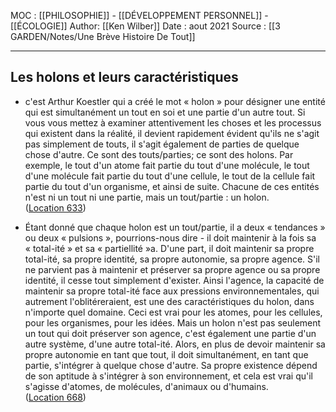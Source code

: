 MOC : [[PHILOSOPHIE]] - [[DÉVELOPPEMENT PERSONNEL]] - [[ÉCOLOGIE]]
Author: [[Ken Wilber]]
Date : aout 2021
Source : [[3 GARDEN/Notes/Une Brève Histoire De Tout]]
***

## Les holons et leurs caractéristiques
- c'est Arthur Koestler qui a créé le mot « holon » pour désigner une entité qui est simultanément un tout en soi et une partie d'un autre tout. Si vous vous mettez à examiner attentivement les choses et les processus qui existent dans la réalité, il devient rapidement évident qu'ils ne s'agit pas simplement de touts, il s'agit également de parties de quelque chose d'autre. Ce sont des touts/parties; ce sont des holons. Par exemple, le tout d'un atome fait partie du tout d'une molécule, le tout d'une molécule fait partie du tout d'une cellule, le tout de la cellule fait partie du tout d'un organisme, et ainsi de suite. Chacune de ces entités n'est ni un tout ni une partie, mais un tout/partie : un holon. ([Location 633](https://readwise.io/to_kindle?action=open&asin=B07MQ681WQ&location=633))

- Étant donné que chaque holon est un tout/partie, il a deux « tendances » ou deux « pulsions », pourrions-nous dire - il doit maintenir à la fois sa « total-ité » et sa « partiellité »a. D'une part, il doit maintenir sa propre total-ité, sa propre identité, sa propre autonomie, sa propre agence. S'il ne parvient pas à maintenir et préserver sa propre agence ou sa propre identité, il cesse tout simplement d'exister. Ainsi l'agence, la capacité de maintenir sa propre total-ité face aux pressions environnementales, qui autrement l'oblitéreraient, est une des caractéristiques du holon, dans n'importe quel domaine. Ceci est vrai pour les atomes, pour les cellules, pour les organismes, pour les idées. Mais un holon n'est pas seulement un tout qui doit préserver son agence, c'est également une partie d'un autre système, d'une autre total-ité. Alors, en plus de devoir maintenir sa propre autonomie en tant que tout, il doit simultanément, en tant que partie, s'intégrer à quelque chose d'autre. Sa propre existence dépend de son aptitude à s'intégrer à son environnement, et cela est vrai qu'il s'agisse d'atomes, de molécules, d'animaux ou d'humains. ([Location 668](https://readwise.io/to_kindle?action=open&asin=B07MQ681WQ&location=668))